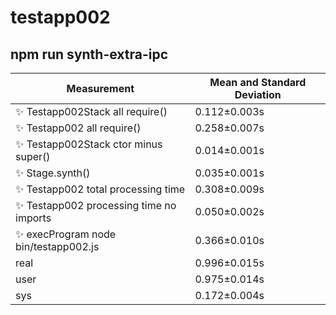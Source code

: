 # testapp002

## npm run synth-extra-ipc


| Measurement | Mean and Standard Deviation |
| ----------- | --------------------------- |
| ✨  Testapp002Stack all require() | 0.112&pm;0.003s |
| ✨  Testapp002 all require() | 0.258&pm;0.007s |
| ✨  Testapp002Stack ctor minus super() | 0.014&pm;0.001s |
| ✨  Stage.synth() | 0.035&pm;0.001s |
| ✨  Testapp002 total processing time | 0.308&pm;0.009s |
| ✨  Testapp002 processing time no imports | 0.050&pm;0.002s |
| ✨  execProgram node bin/testapp002.js | 0.366&pm;0.010s |
| real | 0.996&pm;0.015s |
| user | 0.975&pm;0.014s |
| sys | 0.172&pm;0.004s |
